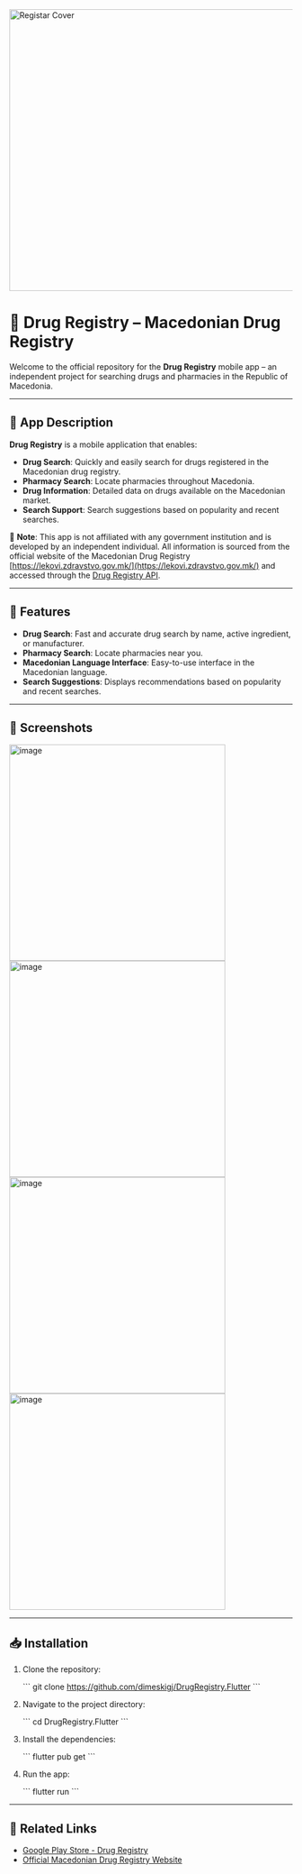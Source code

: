 <img width="1024" height="500" alt="Registar Cover" src="https://github.com/user-attachments/assets/90a75ef5-df3d-4c02-94b3-1975c5e2a2be" />


# 📱 Drug Registry – Macedonian Drug Registry

Welcome to the official repository for the **Drug Registry** mobile app – an independent project for searching drugs and pharmacies in the Republic of Macedonia.

---

## 🧾 App Description

**Drug Registry** is a mobile application that enables:

- **Drug Search**: Quickly and easily search for drugs registered in the Macedonian drug registry.
- **Pharmacy Search**: Locate pharmacies throughout Macedonia.
- **Drug Information**: Detailed data on drugs available on the Macedonian market.
- **Search Support**: Search suggestions based on popularity and recent searches.

📌 **Note**: This app is not affiliated with any government institution and is developed by an independent individual. All information is sourced from the official website of the Macedonian Drug Registry [https://lekovi.zdravstvo.gov.mk/](https://lekovi.zdravstvo.gov.mk/) and accessed through the [Drug Registry API](https://github.com/dimeskigj/DrugRegistry.API).

---

## 🚀 Features

- **Drug Search**: Fast and accurate drug search by name, active ingredient, or manufacturer.
- **Pharmacy Search**: Locate pharmacies near you.
- **Macedonian Language Interface**: Easy-to-use interface in the Macedonian language.
- **Search Suggestions**: Displays recommendations based on popularity and recent searches.

---

## 📸 Screenshots

<img height="384" alt="image" src="https://github.com/user-attachments/assets/4c06f940-cbb6-4ab7-8032-940f6fea8981" />
<img height="384" alt="image" src="https://github.com/user-attachments/assets/2e3c38b5-29e4-43d4-b626-f86c91d82d64" />
<img height="384" alt="image" src="https://github.com/user-attachments/assets/90a747fe-ca15-4ddd-9689-27e7a2e2f27d" />
<img height="384" alt="image" src="https://github.com/user-attachments/assets/a95f80f6-9b48-41f5-a735-c93a06e384c4" />


---

## 📥 Installation

1. Clone the repository:

   \```
   git clone https://github.com/dimeskigj/DrugRegistry.Flutter
   \```

2. Navigate to the project directory:

   \```
   cd DrugRegistry.Flutter
   \```

3. Install the dependencies:

   \```
   flutter pub get
   \```

4. Run the app:

   \```
   flutter run
   \```

---

## 🔗 Related Links

- [Google Play Store - Drug Registry](https://play.google.com/store/apps/details?id=com.dimeskigj.drugregistry.flutter_drug_registry)
- [Official Macedonian Drug Registry Website](https://lekovi.zdravstvo.gov.mk/)
